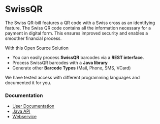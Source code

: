 # SwissQR

The Swiss QR-bill features a QR code with a Swiss cross as an identifying feature. The Swiss QR code contains all the information necessary for a payment in digital form. This ensures improved security and enables a smoother financial process.


With this Open Source Solution

- You can easily process __SwissQR__ barcodes via a __REST interface__.
- Process SwissQR barcodes with a __Java library__
- Generate other __Barcode Types__ (Mail, Phone, SMS, VCard)

We have tested access with different programming languages ​​and documented it for you.

### Documentation

- [User Documentation](https://github.com/swissqr/swissqr/wiki)
- [Java API](https://swissqr.github.io/swissqr/doc/index.html)
- [Webservice](https://swissqr.ch/docs/)
